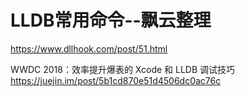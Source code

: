 # LLDB常用命令--飘云整理
https://www.dllhook.com/post/51.html

WWDC 2018：效率提升爆表的 Xcode 和 LLDB 调试技巧
https://juejin.im/post/5b1cd870e51d4506dc0ac76c